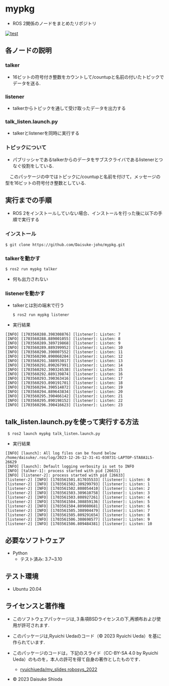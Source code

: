 # mypkg
* ROS 2関係のノードをまとめたリポジトリ

[![test](https://github.com/Daisuke-joho/mypkg/actions/workflows/test.yml/badge.svg)](https://github.com/Daisuke-joho/mypkg/actions/workflows/test.yml)

## 各ノードの説明　
### talker
* 16ビットの符号付き整数をカウントして/countupと名前の付いたトピックでデータを送る.
### listener
* talkerからトピックを通して受け取ったデータを出力する
### talk_listen.launch.py
* talkerとlistenerを同時に実行する
### トピックについて
* パブリッシャであるtalkerからのデータをサブスクライバであるlistenerとつなぐ役割をしている.

　このパッケージの中ではトピックに/countupと名前を付けて，メッセージの型を16ビットの符号付き整数としている.
## 実行までの手順
* ROS 2をインストールしていない場合、インストールを行った後に以下の手順で実行する
### インストール
  ```
  $ git clone https://github.com/Daisuke-joho/mypkg.git
  ```
### talkerを動かす
  ```
  $ ros2 run mypkg talker
  ```
* 何も出力されない
### listenerを動かす
* talkerとは別の端末で行う
  ```
  $ ros2 run mypkg listener
  ```
* 実行結果

 ```
[INFO] [1703560288.398308876] [listener]: Listen: 7
[INFO] [1703560288.889001055] [listener]: Listen: 8
[INFO] [1703560289.389719868] [listener]: Listen: 9
[INFO] [1703560289.889399952] [listener]: Listen: 10
[INFO] [1703560290.390007552] [listener]: Listen: 11
[INFO] [1703560290.890068284] [listener]: Listen: 12
[INFO] [1703560291.388953017] [listener]: Listen: 13
[INFO] [1703560291.890267991] [listener]: Listen: 14
[INFO] [1703560292.390324538] [listener]: Listen: 15
[INFO] [1703560292.889139874] [listener]: Listen: 16
[INFO] [1703560293.390363416] [listener]: Listen: 17
[INFO] [1703560293.890191701] [listener]: Listen: 18
[INFO] [1703560294.390514872] [listener]: Listen: 19
[INFO] [1703560294.889643834] [listener]: Listen: 20
[INFO] [1703560295.390466142] [listener]: Listen: 21
[INFO] [1703560295.890198152] [listener]: Listen: 22
[INFO] [1703560296.390416623] [listener]: Listen: 23
  ```
## talk_listen.launch.pyを使って実行する方法
 ```
  $ ros2 launch mypkg talk_listen.launch.py
  ```
* 実行結果
 ```
[INFO] [launch]: All log files can be found below /home/daisuke/.ros/log/2023-12-26-12-31-41-030731-LAPTOP-STA8A1L5-26629
[INFO] [launch]: Default logging verbosity is set to INFO
[INFO] [talker-1]: process started with pid [26631]
[INFO] [listener-2]: process started with pid [26633]
[listener-2] [INFO] [1703561501.817035533] [listener]: Listen: 0
[listener-2] [INFO] [1703561502.309299793] [listener]: Listen: 1
[listener-2] [INFO] [1703561502.808054410] [listener]: Listen: 2
[listener-2] [INFO] [1703561503.309610758] [listener]: Listen: 3
[listener-2] [INFO] [1703561503.808927261] [listener]: Listen: 4
[listener-2] [INFO] [1703561504.308859136] [listener]: Listen: 5
[listener-2] [INFO] [1703561504.809080681] [listener]: Listen: 6
[listener-2] [INFO] [1703561505.308904479] [listener]: Listen: 7
[listener-2] [INFO] [1703561505.809291654] [listener]: Listen: 8
[listener-2] [INFO] [1703561506.308698577] [listener]: Listen: 9
[listener-2] [INFO] [1703561506.809484381] [listener]: Listen: 10
  ```
## 必要なソフトウェア
* Python
  * テスト済み: 3.7~3.10

## テスト環境
* Ubuntu 20.04

## ライセンスと著作権
* このソフトウェアパッケージは,３条項BSDライセンスの下,再頒布および使用が許可されます.

* このパッケージは,Ryuichi Uedaのコード（© 2023 Ryuichi Ueda）を基に作られています.
* このパッケージのコードは，下記のスライド（CC-BY-SA 4.0 by Ryuichi Ueda）のものを，本人の許可を得て自身の著作としたものです．
  * [ryuichiueda/my_slides robosys_2022](https://github.com/ryuichiueda/my_slides/tree/master/robosys_2022)
* © 2023 Daisuke Shioda
